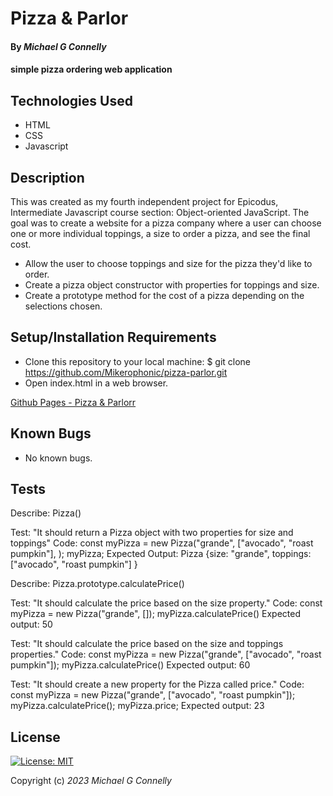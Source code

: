 # Pizza & Parlor

#### By _**Michael G Connelly**_

#### simple pizza ordering web application

## Technologies Used

* HTML
* CSS
* Javascript

## Description

This was created as my fourth independent project for Epicodus, Intermediate Javascript course section: Object-oriented JavaScript. The goal was to create a website for a pizza company where a user can choose one or more individual toppings, a size to order a pizza, and see the final cost.

* Allow the user to choose toppings and size for the pizza they'd like to order.
* Create a pizza object constructor with properties for toppings and size.
* Create a prototype method for the cost of a pizza depending on the selections chosen. 


## Setup/Installation Requirements

* Clone this repository to your local machine: $ git clone https://github.com/Mikerophonic/pizza-parlor.git
* Open index.html in a web browser.

[Github Pages - Pizza & Parlorr](https://mikerophonic.github.io/pizza-parlor)

## Known Bugs

* No known bugs.

## Tests

Describe: Pizza()

Test: "It should return a Pizza object with two properties for size and toppings"
Code:   const myPizza = new Pizza("grande", ["avocado", "roast pumpkin"], );
        myPizza;
Expected Output: Pizza {size: "grande", toppings: ["avocado", "roast pumpkin"] }


Describe: Pizza.prototype.calculatePrice()

Test: "It should calculate the price based on the size property."
Code:   const myPizza = new Pizza("grande", []);
        myPizza.calculatePrice()
Expected output: 50

Test: "It should calculate the price based on the size and toppings properties."
Code:   const myPizza = new Pizza("grande", ["avocado", "roast pumpkin"]);
        myPizza.calculatePrice()
Expected output: 60

Test: "It should create a new property for the Pizza called price."
Code:   const myPizza = new Pizza("grande", ["avocado", "roast pumpkin"]);
        myPizza.calculatePrice();
        myPizza.price;
Expected output: 23

## License


[![License: MIT](https://img.shields.io/badge/License-MIT-yellow.svg)](https://opensource.org/licenses/MIT)


Copyright (c) _2023_ _Michael G Connelly_

